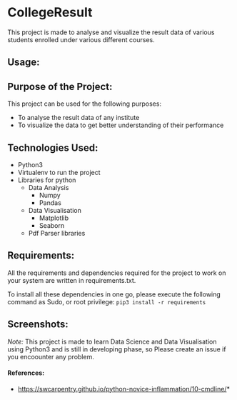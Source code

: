 # CollegeResult

This project is made to analyse and visualize the result data of various students enrolled under various different courses.

## Usage: 

## Purpose of the Project:
This project can be used for the following purposes:

* To analyse the result data of any institute 
* To visualize the data to get better understanding of their performance


## Technologies Used:
* Python3
* Virtualenv to run the project
* Libraries for python
  * Data Analysis
    - Numpy
    - Pandas
  * Data Visualisation
    - Matplotlib
    - Seaborn
   * Pdf Parser libraries

## Requirements:
All the requirements and dependencies required for the project to work on your system are written in requirements.txt.

To install all these dependencies in one go, please execute the following command as Sudo, or root privilege:
`pip3 install -r requirements`

## Screenshots:

*Note:* This project is made to learn Data Science and Data Visualisation using Python3 and is still in developing phase, so Please create an issue if you encoounter any problem.

#### References:
* https://swcarpentry.github.io/python-novice-inflammation/10-cmdline/* 
